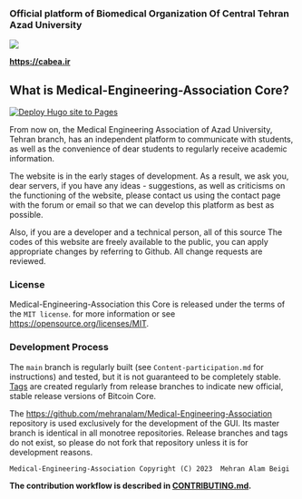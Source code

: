 ### Official platform of Biomedical Organization Of Central Tehran Azad University 

<img src="EN-README.png"/>

**https://cabea.ir**


What is Medical-Engineering-Association Core?
---------------------
[![Deploy Hugo site to Pages](https://github.com/Mehranalam/Medical-Engineering-Association/actions/workflows/hugo.yml/badge.svg)](https://github.com/Mehranalam/Medical-Engineering-Association/actions/workflows/hugo.yml)

From now on, the Medical Engineering Association of Azad University, Tehran branch, has an independent platform to communicate with students, as well as the convenience of dear students to regularly receive academic information. 

The website is in the early stages of development. As a result, we ask you, dear servers, if you have any ideas - suggestions, as well as criticisms on the functioning of the website, please contact us using the contact page with the forum or email so that we can develop this platform as best as possible. 

Also, if you are a developer and a technical person, all of this source The codes of this website are freely available to the public, you can apply appropriate changes by referring to Github. All change requests are reviewed.

### License

Medical-Engineering-Association this  Core is released under the terms of the ```MIT license```. for more
information or see https://opensource.org/licenses/MIT.

### Development Process

The `main` branch is regularly built (see `Content-participation.md` for instructions) and tested, but it is not guaranteed to be completely stable. [Tags](https://github.com/mehranalam/Medical-Engineering-Association/tags) are created regularly from release branches to indicate new official, stable release versions of Bitcoin Core.


The https://github.com/mehranalam/Medical-Engineering-Association repository is used exclusively for the
development of the GUI. Its master branch is identical in all monotree
repositories. Release branches and tags do not exist, so please do not fork
that repository unless it is for development reasons.

`Medical-Engineering-Association Copyright (C) 2023  Mehran Alam Beigi`


**The contribution workflow is described in [CONTRIBUTING.md](Content-participation.md).**

<!-- ### contributors 

<!--
      <h3 align="right" dir="rtl">مشارکت کنندگان</h3>
      <div class="col-lg-7 mb-4 mb-lg-0" dir="rtl">
        <form action="{{ site.Params.contact_form_action | safeURL }}" method="POST">
          <input type="text" class="form-control mb-3" id="name" name="name" placeholder="نام">
          <input type="email" class="form-control mb-3" id="mail" name="mail" placeholder="ایمیل">
          <input type="text" class="form-control mb-3" id="subject" name="subject" placeholder="موضوع">
          <textarea name="message" id="message" class="form-control mb-3" placeholder="پیامتون"></textarea>
          <button type="submit" value="send" class="btn btn-primary">{{ i18n "send" }}</button>
        </form>
      </div>
-->
